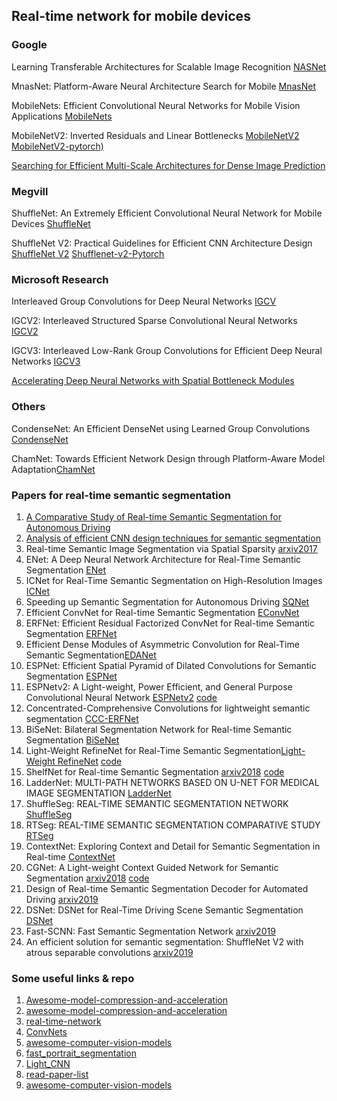 ## Real-time network  for mobile devices

### Google

Learning Transferable Architectures for Scalable Image Recognition [NASNet](https://arxiv.org/abs/1707.07012)

MnasNet: Platform-Aware Neural Architecture Search for Mobile [MnasNet](https://arxiv.org/abs/1807.11626)

MobileNets: Efficient Convolutional Neural Networks for Mobile Vision Applications [MobileNets](https://arxiv.org/abs/1704.04861)

MobileNetV2: Inverted Residuals and Linear Bottlenecks [MobileNetV2](https://arxiv.org/pdf/1801.04381.pdf) [MobileNetV2-pytorch)](https://github.com/Randl/MobileNetV2-pytorch)

[Searching for Efficient Multi-Scale Architectures for Dense Image Prediction](https://github.com/tensorflow/models/tree/master/research/deeplab)



### Megvill

ShuffleNet: An Extremely Efficient Convolutional Neural Network for Mobile Devices [ShuffleNet](https://arxiv.org/abs/1707.01083)

ShuffleNet V2: Practical Guidelines for Efficient CNN Architecture Design [ShuffleNet V2](https://arxiv.org/abs/1807.11164)   [Shufflenet-v2-Pytorch](https://github.com/ericsun99/Shufflenet-v2-Pytorch)



### Microsoft Research

Interleaved Group Convolutions for Deep Neural Networks [IGCV](https://arxiv.org/abs/1707.02725)

IGCV2: Interleaved Structured Sparse Convolutional Neural Networks [IGCV2](https://arxiv.org/pdf/1804.06202.pdf)

IGCV3: Interleaved Low-Rank Group Convolutions for Efficient Deep Neural Networks [IGCV3](https://arxiv.org/abs/1806.00178)

[Accelerating Deep Neural Networks with Spatial Bottleneck Modules ](https://arxiv.org/pdf/1809.02601.pdf)



### Others

CondenseNet: An Efficient DenseNet using Learned Group Convolutions [CondenseNet](https://arxiv.org/abs/1711.09224)

ChamNet: Towards Efficient Network Design through Platform-Aware Model Adaptation[ChamNet](https://arxiv.org/pdf/1812.08934.pdf)



### Papers for real-time semantic segmentation

1. [A Comparative Study of Real-time Semantic Segmentation for Autonomous Driving](http://openaccess.thecvf.com/content_cvpr_2018_workshops/papers/w12/Siam_A_Comparative_Study_CVPR_2018_paper.pdf)
2. [Analysis of efficient CNN design techniques for semantic segmentation](http://openaccess.thecvf.com/content_cvpr_2018_workshops/papers/w12/Briot_Analysis_of_Efficient_CVPR_2018_paper.pdf)
3. Real-time Semantic Image Segmentation via Spatial Sparsity   [arxiv2017](https://arxiv.org/pdf/1712.00213.pdf)
4. ENet: A Deep Neural Network Architecture for Real-Time Semantic Segmentation [ENet](https://arxiv.org/abs/1606.02147)
5. ICNet for Real-Time Semantic Segmentation on High-Resolution Images [ICNet](https://arxiv.org/abs/1704.08545)
6. Speeding up Semantic Segmentation for Autonomous Driving [SQNet](https://openreview.net/pdf?id=S1uHiFyyg)
7. Efficient ConvNet for Real-time Semantic Segmentation [EConvNet](http://www.robesafe.uah.es/personal/eduardo.romera/pdfs/Romera17iv.pdf)
8. ERFNet: Efficient Residual Factorized ConvNet for Real-time Semantic Segmentation [ERFNet](http://www.robesafe.es/personal/eduardo.romera/pdfs/Romera17tits.pdf)
9. Efficient Dense Modules of Asymmetric Convolution for Real-Time Semantic Segmentation[EDANet](https://github.com/shaoyuanlo/EDANet)
10. ESPNet: Efficient Spatial Pyramid of Dilated Convolutions for Semantic Segmentation [ESPNet](https://arxiv.org/abs/1803.06815)
11. ESPNetv2: A Light-weight, Power Efficient, and General Purpose Convolutional Neural Network [ESPNetv2](https://arxiv.org/pdf/1811.11431.pdf) [code](https://github.com/sacmehta/ESPNetv2)
12. Concentrated-Comprehensive Convolutions for lightweight semantic segmentation [CCC-ERFNet](https://arxiv.org/pdf/1812.04920v1.pdf)
13. BiSeNet: Bilateral Segmentation Network for Real-time Semantic Segmentation [BiSeNet](https://arxiv.org/abs/1808.00897)
14. Light-Weight RefineNet for Real-Time Semantic Segmentation[Light-Weight RefineNet](https://arxiv.org/pdf/1810.03272v1.pdf)  [code](https://github.com/drsleep/light-weight-refinenet)
15. ShelfNet for Real-time Semantic Segmentation [arxiv2018](https://arxiv.org/pdf/1811.11254v1.pdf) [code](https://github.com/juntang-zhuang/ShelfNet)
16. LadderNet: MULTI-PATH NETWORKS BASED ON U-NET FOR MEDICAL IMAGE SEGMENTATION [LadderNet](https://arxiv.org/pdf/1810.07810.pdf)
17. ShuffleSeg: REAL-TIME SEMANTIC SEGMENTATION NETWORK [ShuffleSeg](https://arxiv.org/pdf/1803.03816.pdf)
18. RTSeg: REAL-TIME SEMANTIC SEGMENTATION COMPARATIVE STUDY [RTSeg](https://arxiv.org/abs/1803.02758)
19. ContextNet: Exploring Context and Detail for Semantic Segmentation in Real-time [ContextNet](https://arxiv.org/pdf/1805.04554)
20. CGNet: A Light-weight Context Guided Network for Semantic Segmentation [arxiv2018](https://arxiv.org/abs/1811.08201) [code](https://github.com/wutianyiRosun/CGNet)
21. Design of Real-time Semantic Segmentation Decoder for Automated Driving [arxiv2019](https://arxiv.org/pdf/1901.06580.pdf)
22. DSNet: DSNet for Real-Time Driving Scene Semantic Segmentation [DSNet](https://arxiv.org/pdf/1812.07049v1.pdf)
23. Fast-SCNN: Fast Semantic Segmentation Network [arxiv2019](https://arxiv.org/abs/1902.04502)
24. An efficient solution for semantic segmentation: ShuffleNet V2 with atrous separable convolutions [arxiv2019](https://arxiv.org/pdf/1902.07476v1.pdf)



### Some useful links & repo

1. [Awesome-model-compression-and-acceleration](https://github.com/memoiry/Awesome-model-compression-and-acceleration)
2. [awesome-model-compression-and-acceleration](https://github.com/sun254/awesome-model-compression-and-acceleration)
3. [real-time-network](https://github.com/wpf535236337/real-time-network)
4. [ConvNets](https://github.com/gopala-kr/convnets) 
5. [awesome-computer-vision-models](https://github.com/nerox8664/awesome-computer-vision-models)
6. [fast_portrait_segmentation](https://github.com/lizhengwei1992/fast_portrait_segmentation)
7. [Light_CNN](https://github.com/EDG-Zola/Light_CNN)
8. [read-paper-list](https://github.com/yyfyan/read-paper-list)
9. [awesome-computer-vision-models](https://github.com/nerox8664/awesome-computer-vision-models)

